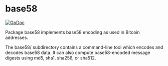 base58
======

[![GoDoc](https://godoc.org/github.com/crowsonkb/base58?status.svg)](https://godoc.org/github.com/crowsonkb/base58)

Package base58 implements base58 encoding as used in Bitcoin addresses.

The base58/ subdirectory contains a command-line tool which encodes and decodes base58 data. It can also compute base58-encoded message digests using md5, sha1, sha256, or sha512.

